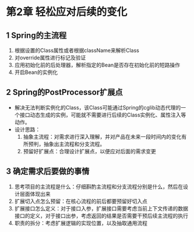# 第2章 轻松应对后续的变化

## 1 Spring的主流程

1. 根据设置的Class属性或者根据className来解析Class
2. 对override属性进行标记及验证
3. 应用初始化前的后处理器，解析指定的Bean是否存在初始化前的短路操作
4. 开启Bean的实例化

## 2 Spring的PostProcessor扩展点

- 解决无法判断实例化的Class，该Class可能通过Spring的cglib动态代理的一个接口动态生成的实例，可能就不需要进行后续的Class实例化、属性注入等动作。
- 设计思路：
    1. 抽象主流程：对需求进行深入理解，并对产品在未来一段时间内的变化有所预判，抽象出主流程和分支流程。
    2. 预留好扩展点：合理设计扩展点，以便应对后面的需求变更

## 3 确定需求后要做的事情

1. 思考项目的主流程是什么：仔细斟酌主流程和分支流程分别是什么，然后在设计层面体现出来
2. 扩展切入点怎么预留：在核心流程的前后都要预留好切入点
3. 扩展接口怎么定义：对于接口入参，扩展接口需要考虑当前上下文传递的数据接口的定义，对于接口出参，考虑返回的结果是否需要干预后续主流程的执行
4. 职责的拆分：考虑扩展逻辑的实现位置，以及抽取通用流程
